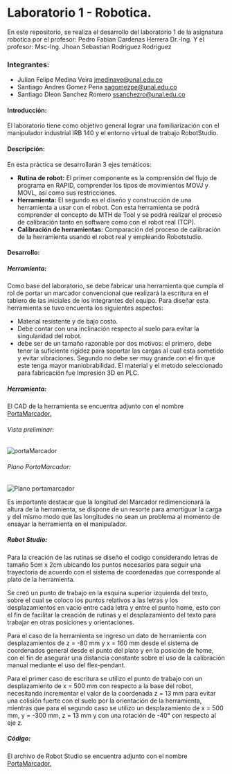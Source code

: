 # Laboratorio 1 - Robotica.
En este repositorio, se realiza el desarrollo del laboratorio 1 de la asignatura robotica por el profesor: Pedro Fabian Cardenas Herrera Dr.-Ing. Y el profesor:
Msc-Ing. Jhoan Sebastian Rodriguez Rodriguez

### Integrantes:
- Julian Felipe Medina Veira <jmedinave@unal.edu.co>
- Santiago Andres Gomez Pena <sagomezpe@unal.edu.co>
- Santiago Dleon Sanchez Romero <ssanchezro@unal.edu.co>

#### Introducción:
El laboratorio tiene como objetivo general lograr una familiarización con el manipulador industrial IRB 140 y el entorno virtual de trabajo RobotStudio.

#### Descripción:
En esta práctica se desarrollarán 3 ejes temáticos:
- **Rutina de robot:** El primer componente es la comprensión del flujo de programa en RAPID, comprender los tipos de movimientos MOVJ y MOVL, así como sus restricciones.
- **Herramienta:** El segundo es el diseño y construcción de una herramienta a usar con el robot. Con esta herramienta se podrá comprender el concepto de MTH de Tool y se podrá realizar el proceso de calibración tanto en software como con el robot real (TCP).
- **Calibración de herramientas:** Comparación del proceso de calibración de la herramienta usando el robot real y empleando Robotstudio.

#### Desarrollo:
##### Herramienta:
Como base del laboratorio, se debe fabricar una herramienta que cumpla el rol de portar un marcador convencional que realizará la escritura en el tablero de las iniciales de los integrantes del equipo. 
Para diseñar esta herramienta se tuvo encuenta los siguientes aspectos:
- Material resistente y de bajo costo.
- Debe contar con una inclinación respecto al suelo para evitar la singularidad del robot.
- debe ser de un tamaño razonable por dos motivos: el primero, debe tener la suficiente rigidez para soportar las cargas al cual esta sometido y evitar vibraciones. Segundo no debe ser muy grande con el fin que este tenga mayor maniobrabilidad.
El material y el metodo seleccionado para fabricación fue Impresión 3D en PLC.
#####  Herramienta:
El CAD de la herramienta se encuentra adjunto con el nombre  <a href="https://github.com/jmedinave/Lab-1-robotica/blob/main/PortaMarcador.rar">PortaMarcador.</a>

###### Vista preliminar:
![portaMarcador](https://user-images.githubusercontent.com/49196705/224438179-a45928cc-002a-44af-8f96-74b85692bff3.png)

###### Plano PortaMarcador:
![Plano portamarcador](https://user-images.githubusercontent.com/49196705/224438218-44e6d103-376a-48c7-b80e-e1791289638a.png)

Es importante destacar que la longitud del Marcador redimencionará la altura de la herramienta, se dispone de un resorte para amortiguar la carga y del mismo modo que las longitudes no sean un problema al momento de ensayar la herramienta en el manipulador.

##### Robot Studio:
Para la creación de las rutinas se diseño el codigo considerando letras de tamaño 5cm x 2cm ubicando los puntos necesarios para seguir una trayectoria de acuerdo con el sistema de coordenadas que corresponde al plato de la herramienta.

Se creó un punto de trabajo en la esquina superior izquierda del texto, sobre el cual se coloco los puntos relativos a las letras y los desplazamientos en vacio entre cada letra y entre el punto home, esto con el fin de facilitar la creación de rutinas y el desplazamiento del texto para trabajar en otras posiciones y orientaciones.

Para el caso de la herramienta se ingreso un dato de herramienta con desplazamientos de z = -80 mm y x = 160 mm desde el sistema de coordenados general desde el punto del plato y en la posición de home, con el fin de asegurar una distancia constante sobre el uso de la calibración manual mediante el uso del flex-pendant.

Para el primer caso de escritura se utilizo el punto de trabajo con un desplazamiento de x = 500 mm con respecto a la base del robot, necesitando incrementar el valor de la coordenada z = 13 mm para evitar una colisión fuerte con el suelo por la orientación de la herramienta, mientras que para el segundo caso se utilizo un desplazamiento de x = 500 mm, y = -300 mm, z = 13 mm y con una rotación de -40° con respecto al eje z.

##### Código:
El archivo de Robot Studio se encuentra adjunto con el nombre  <a href="https://github.com/jmedinave/Lab-1-robotica/blob/main/InicialesRobotStudio.rar">PortaMarcador.</a>
